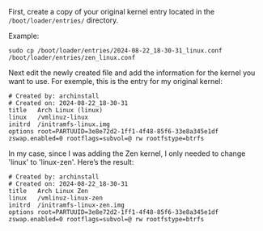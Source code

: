First, create a copy of your original kernel entry located in the `/boot/loader/entries/` directory.

Example:
```
sudo cp /boot/loader/entries/2024-08-22_18-30-31_linux.conf /boot/loader/entries/zen_linux.conf
```

Next edit the newly created file and add the information for the kernel you want to use. For exemple, this is the entry for my original kernel:
```
# Created by: archinstall
# Created on: 2024-08-22_18-30-31
title   Arch Linux (linux)
linux   /vmlinuz-linux
initrd  /initramfs-linux.img
options root=PARTUUID=3e8e72d2-1ff1-4f48-85f6-33e8a345e1df zswap.enabled=0 rootflags=subvol=@ rw rootfstype=btrfs
```

In my case, since I was adding the Zen kernel, I only needed to change 'linux' to 'linux-zen'. Here’s the result:
```
# Created by: archinstall
# Created on: 2024-08-22_18-30-31
title   Arch Linux Zen
linux   /vmlinuz-linux-zen
initrd  /initramfs-linux-zen.img
options root=PARTUUID=3e8e72d2-1ff1-4f48-85f6-33e8a345e1df zswap.enabled=0 rootflags=subvol=@ rw rootfstype=btrfs
```

